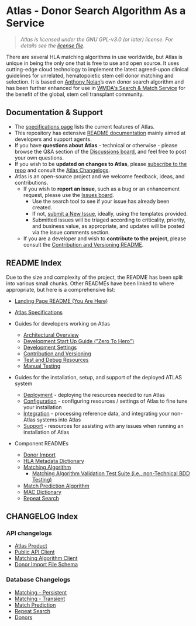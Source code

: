 # Atlas - Donor Search Algorithm As a Service

>_Atlas is licensed under the GNU GPL-v3.0 (or later) license. For details see the [license file](LICENSE)._

There are several HLA matching algorithms in use worldwide, but Atlas is unique in being the only one that is free to use and open source. It uses cutting-edge cloud technology to implement the latest agreed-upon clinical guidelines for unrelated, hematopoietic stem cell donor matching and selection. It is based on [Anthony Nolan](https://www.anthonynolan.org/)’s own donor search algorithm and has been further enhanced for use in [WMDA's Search & Match Service](https://wmda.info/professionals/optimising-search-match-connect/programme-services/) for the benefit of the global, stem cell transplant community.

## Documentation & Support

- The [specifications page](README_Specifications.md) lists the current features of Atlas.
- This repository has extensive [README documentation](#readme-index) mainly aimed at developers and support agents.
- If you have **questions about Atlas** - technical or otherwise - please browse the Q&A section of the [Discussions board](https://github.com/Anthony-Nolan/Atlas/discussions), and feel free to post your own questions.
- If you wish to be **updated on changes to Atlas**, please [subscribe to the repo](https://docs.github.com/en/account-and-profile/managing-subscriptions-and-notifications-on-github) and consult the [Atlas Changelogs](#changelog-index).
- Atlas is an open-source project and we welcome feedback, ideas, and contributions.
  - If you wish to **report an issue**, such as a bug or an enhancement request, please use the [Issues board](https://github.com/Anthony-Nolan/Atlas/issues).
    - Use the search tool to see if your issue has already been created.
    - If not, [submit a New Issue](https://github.com/Anthony-Nolan/Atlas/issues/new/choose), ideally, using the templates provided.
    - Submitted issues will be triaged according to criticality, priority, and business value, as appropriate, and updates will be posted via the issue comments section.
  - If you are a developer and wish to **contribute to the project**, please consult the [Contribution and Versioning README](README_Contribution_Versioning.md). 

## README Index

Due to the size and complexity of the project, the README has been split into various small chunks. Other READMEs have been linked to where appropriate, but here is a comprehensive list:

- [Landing Page README (You Are Here)](README.md)
- [Atlas Specifications](README_Specifications.md)

- Guides for developers working on Atlas
  - [Architectural Overview](README_ArchitecturalOverview.md)
  - [Development Start Up Guide ("Zero To Hero")](README_DevelopmentStartUpGuide.md)
  - [Development Settings](README_DevelopmentSettings.md)
  - [Contribution and Versioning](README_Contribution_Versioning.md)
  - [Test and Debug Resources](MiscTestingAndDebuggingResources/README_TestAndDebug.md)
  - [Manual Testing](README_ManualTesting.md)

- Guides for the installation, setup, and support of the deployed ATLAS system 
    - [Deployment](README_Deployment.md) - deploying the resources needed to run Atlas
    - [Configuration](README_Configuration.md) - configuring resources / settings of Atlas to fine tune your installation
    - [Integration](README_Integration.md) - processing reference data, and integrating your non-Atlas systems into Atlas
    - [Support](README_Support.md) - resources for assisting with any issues when running an installation of Atlas

- Component READMEs
    - [Donor Import](README_DonorImport.md) 
    - [HLA Metadata Dictionary](README_HlaMetadataDictionary.md) 
    - [Matching Algorithm](README_MatchingAlgorithm.md)
        - [Matching Algorithm Validation Test Suite (i.e., non-Technical BDD Testing)](Atlas.MatchingAlgorithm.Test.Validation/ValidationTests/Features/README_MatchingValidationTests.md)
    - [Match Prediction Algorithm](README_MatchPredictionAlgorithm.md) 
    - [MAC Dictionary](README_MultipleAlleleCodeDictionary.md)
    - [Repeat Search](README_RepeatSearch.md)

## CHANGELOG Index

### API changelogs
- [Atlas Product](Atlas.Functions.PublicApi/CHANGELOG_Atlas.md)
- [Public API Client](Atlas.Client.Models/CHANGELOG_Client.md)
- [Matching Algorithm Client](Atlas.MatchingAlgorithm.Client.Models/CHANGELOG_MatchingAlgorithmClient.md)
- [Donor Import File Schema](Atlas.DonorImport.FileSchema.Models/CHANGELOG_DonorImportFileSchema.md)

### Database Changelogs
  - [Matching - Persistent](Atlas.MatchingAlgorithm.Data.Persistent/CHANGELOG_Data.md)
  - [Matching - Transient](Atlas.MatchingAlgorithm.Data/CHANGELOG_Data.md)
  - [Match Prediction](Atlas.MatchPrediction.Data/CHANGELOG_Data.md)
  - [Repeat Search](Atlas.RepeatSearch.Data/CHANGELOG_Data.md)
  - [Donors](Atlas.DonorImport.Data/CHANGELOG_Data.md)